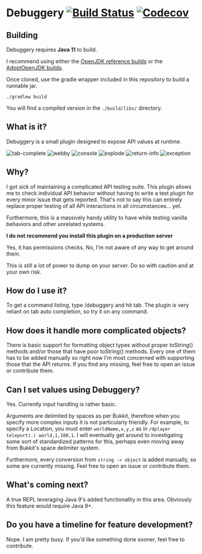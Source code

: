 Debuggery [![Build Status](https://ci.destroystokyo.com/buildStatus/icon?job=Debuggery)](https://ci.destroystokyo.com/job/Debuggery) [![Codecov](https://img.shields.io/codecov/c/github/zachbr/debuggery.svg)](https://codecov.io/gh/zachbr/Debuggery)
=========

## Building
Debuggery requires **Java 11** to build.

I recommend using either the [OpenJDK reference builds] or the [AdoptOpenJDK builds].

Once cloned, use the gradle wrapper included in this repository to build a runnable jar.

`./gradlew build`

You will find a compiled version in the `./build/libs/` directory.


[OpenJDK reference builds]: http://jdk.java.net/11/
[AdoptOpenJDK builds]: https://adoptopenjdk.net/?variant=openjdk11&jvmVariant=hotspot

## What is it?
Debuggery is a small plugin designed to expose API values at runtime.

![tab-complete](https://i.imgur.com/H6IgP2H.png)
![webby](https://i.imgur.com/UKVYKN8.png)
![console](https://i.imgur.com/ETbwcCe.png)
![explode](https://i.imgur.com/LWzkAy2.png)
![return-info](https://i.imgur.com/IHLW3B7.png)
![exception](https://i.imgur.com/dVx9M3U.png)

## Why?
I got sick of maintaining a complicated API testing suite. This plugin allows me to check individual API behavior
without having to write a test plugin for every minor issue that gets reported. That's not to say this can entirely
replace proper testing of all API interactions in all circumstances... yet.

Furthermore, this is a massively handy utility to have while testing vanilla behaviors and other unrelated systems.

**I do not recommend you install this plugin on a production server**

Yes, it has permissions checks. No, I'm not aware of any way to get around them.

This is still a lot of power to dump on your server. Do so with caution and at your own risk.

## How do I use it?
To get a command listing, type /debuggery and hit tab.
The plugin is very reliant on tab auto completion, so try it on any command.

## How does it handle more complicated objects?
There is basic support for formatting object types without proper toString() methods and/or those that have poor
toString() methods. Every one of them has to be added manually so right now I'm most concerned with supporting those
that the API returns. If you find any missing, feel free to open an issue or contribute them.

## Can I set values using Debuggery?
Yes. Currently input handling is rather basic.

Arguments are delimited by spaces as per Bukkit, therefore when you specify more complex inputs it is not particularly
friendly. For example, to specify a Location, you must enter `worldName,x,y,z` as in `/dplayer teleport(.) world,1,100,1`.
I will eventually get around to investigating some sort of standardized patterns for this, perhaps even moving away
from Bukkit's space delimiter system.

Furthermore, every conversion from `string -> object` is added manually, so some are currently missing. Feel free to
open an issue or contribute them.

## What's coming next?
A true REPL leveraging Java 9's added functionality in this area. Obviously this feature would require Java 9+.

## Do you have a timeline for feature development?
Nope. I am pretty busy. If you'd like something done sooner, feel free to contribute.
